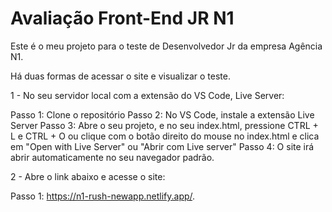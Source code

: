 # Avaliação Front-End JR N1 #

Este é o meu projeto para o teste de Desenvolvedor Jr da empresa Agência N1.

Há duas formas de acessar o site e visualizar o teste.


1 - No seu servidor local com a extensão do VS Code, Live Server:

  Passo 1: Clone o repositório
  Passo 2: No VS Code, instale a extensão Live Server
  Passo 3: Abre o seu projeto, e no seu index.html, pressione CTRL + L e CTRL + O ou clique com o botão direito do mouse no index.html e clica em "Open with Live Server" ou "Abrir com Live server"
  Passo 4: O site irá abrir automaticamente no seu navegador padrão.
  
2 - Abre o link abaixo e acesse o site: 

  Passo 1: https://n1-rush-newapp.netlify.app/.
  
